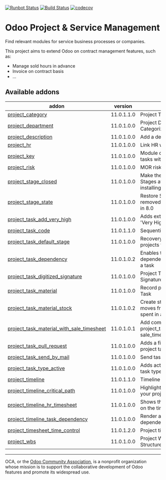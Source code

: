 [![Runbot Status](https://runbot.odoo-community.org/runbot/badge/flat/140/11.0.svg)](https://runbot.odoo-community.org/runbot/repo/github-com-oca-project-140)
[![Build Status](https://travis-ci.org/OCA/project.svg?branch=11.0)](https://travis-ci.org/OCA/project)
[![codecov](https://codecov.io/gh/OCA/project/branch/11.0/graph/badge.svg)](https://codecov.io/gh/OCA/project)

Odoo Project & Service Management
=================================

Find relevant modules for service business processes or companies.

This project aims to extend Odoo on contract management features, such as:

  * Manage sold hours in advance
  * Invoice on contract basis
  * ...


[//]: # (addons)

Available addons
----------------
addon | version | summary
--- | --- | ---
[project_category](project_category/) | 11.0.1.1.0 | Project Types
[project_department](project_department/) | 11.0.1.0.0 | Project Department Categorization
[project_description](project_description/) | 11.0.1.0.0 | Add a description to projects
[project_hr](project_hr/) | 11.0.1.0.0 | Link HR with project
[project_key](project_key/) | 11.0.1.0.0 | Module decorates projects and tasks with ``key`` field
[project_risk](project_risk/) | 11.0.1.0.0 | MOR risk management method
[project_stage_closed](project_stage_closed/) | 11.0.1.0.0 | Make the Closed flag on Task Stages available without installing sale_service
[project_stage_state](project_stage_state/) | 11.0.1.0.0 | Restore State attribute removed from Project Stages in 8.0
[project_task_add_very_high](project_task_add_very_high/) | 11.0.1.0.0 | Adds extra options 'High' and 'Very High' on tasks
[project_task_code](project_task_code/) | 11.0.1.1.0 | Sequential Code for Tasks
[project_task_default_stage](project_task_default_stage/) | 11.0.1.0.0 | Recovery default task stage projects from v8
[project_task_dependency](project_task_dependency/) | 11.0.1.0.2 | Enables to define dependencies (other tasks) of a task
[project_task_digitized_signature](project_task_digitized_signature/) | 11.0.1.0.0 | Project Task Digitized Signature
[project_task_material](project_task_material/) | 11.0.1.0.0 | Record products spent in a Task
[project_task_material_stock](project_task_material_stock/) | 11.0.1.0.2 | Create stock and analytic moves from record products spent in a Task
[project_task_material_with_sale_timesheet](project_task_material_with_sale_timesheet/) | 11.0.1.0.1 | Add compatibility between project_task_material_stockand sale_timesheet module
[project_task_pull_request](project_task_pull_request/) | 11.0.1.0.0 | Adds a field for a PR URI to project tasks
[project_task_send_by_mail](project_task_send_by_mail/) | 11.0.1.0.0 | Send task report by email
[project_task_type_active](project_task_type_active/) | 11.0.1.0.0 | Adds active field on project task type
[project_timeline](project_timeline/) | 11.0.1.1.0 | Timeline view for projects
[project_timeline_critical_path](project_timeline_critical_path/) | 11.0.1.0.0 | Highlight the critical paths of your projects.
[project_timeline_hr_timesheet](project_timeline_hr_timesheet/) | 11.0.1.0.0 | Shows the progress of tasks on the timeline view.
[project_timeline_task_dependency](project_timeline_task_dependency/) | 11.0.1.0.0 | Render arrows between dependencies.
[project_timesheet_time_control](project_timesheet_time_control/) | 11.0.1.2.0 | Project timesheet time control
[project_wbs](project_wbs/) | 11.0.1.0.0 | Project Work Breakdown Structure

[//]: # (end addons)


----

OCA, or the [Odoo Community Association](http://odoo-community.org/), is a nonprofit organization whose
mission is to support the collaborative development of Odoo features and
promote its widespread use.
